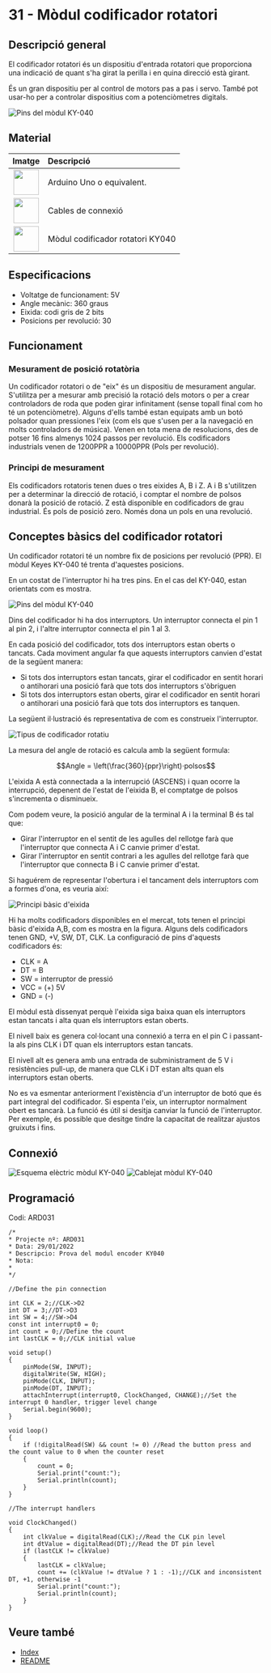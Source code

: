 # 31 - Mòdul codificador rotatori

## Descripció general

El codificador rotatori és un dispositiu d'entrada rotatori que
proporciona una indicació de quant s'ha girat la perilla i en quina
direcció està girant.

És un gran dispositiu per al control de motors pas a pas i servo. També
pot usar-ho per a controlar dispositius com a potenciòmetres digitals.

![Pins del mòdul KY-040](../imatges/ard/ard_31_01.png)

## Material

|                               Imatge                               | Descripció                       |
| :----------------------------------------------------------------: | :------------------------------- |
| <img src="./../imatges/mat/mat_unor3.png" width="50" height="50">  | Arduino Uno o equivalent.        |
| <img src="./../imatges/mat/mat_cables.png" width="50" height="50"> | Cables de connexió               |
| <img src="./../imatges/mat/mat_KY-040.png" width="50" height="50"> | Mòdul codificador rotatori KY040 |

## Especificacions

- Voltatge de funcionament: 5V
- Angle mecànic: 360 graus
- Eixida: codi gris de 2 bits
- Posicions per revolució: 30

## Funcionament

### Mesurament de posició rotatòria

Un codificador rotatori o de "eix" és un dispositiu de mesurament
angular. S'utilitza per a mesurar amb precisió la rotació dels motors o
per a crear controladors de roda que poden girar infinitament (sense
topall final com ho té un potenciòmetre). Alguns d'ells també estan
equipats amb un botó polsador quan pressiones l'eix (com els que
s'usen per a la navegació en molts controladors de música). Venen en
tota mena de resolucions, des de potser 16 fins almenys 1024 passos per
revolució. Els codificadors industrials venen de 1200PPR a 10000PPR
(Pols per revolució).

### Principi de mesurament

Els codificadors rotatoris tenen dues o tres eixides A, B i Z. A i B
s'utilitzen per a determinar la direcció de rotació, i comptar el
nombre de polsos donarà la posició de rotació. Z està disponible en
codificadors de grau industrial. És pols de posició zero. Només dona un
pols en una revolució.

## Conceptes bàsics del codificador rotatori

Un codificador rotatori té un nombre fix de posicions per revolució
(PPR). El mòdul Keyes KY-040 té trenta d'aquestes posicions.

En un costat de l'interruptor hi ha tres pins. En el cas del KY-040,
estan orientats com es mostra.

![Pins del mòdul KY-040](../imatges/ard/ard_31_02.png)

Dins del codificador hi ha dos interruptors. Un interruptor connecta el
pin 1 al pin 2, i l'altre interruptor connecta el pin 1 al 3.

En cada posició del codificador, tots dos interruptors estan oberts o
tancats. Cada moviment angular fa que aquests interruptors canvien
d'estat de la següent manera:

- Si tots dos interruptors estan tancats, girar el codificador en
  sentit horari o antihorari una posició farà que tots dos
  interruptors s'òbriguen
- Si tots dos interruptors estan oberts, girar el codificador en
  sentit horari o antihorari una posició farà que tots dos
  interruptors es tanquen.

La següent il·lustració és representativa de com es construeix
l'interruptor.

![Tipus de codificador rotatiu](../imatges/ard/ard_31_03.png)

La mesura del angle de rotació es calcula amb la següent formula:

$$Angle = \left(\frac{360}{ppr}\right)·polsos$$

L'eixida A està connectada a la interrupció (ASCENS) i quan ocorre la
interrupció, depenent de l'estat de l'eixida B, el comptatge de polsos
s'incrementa o disminueix.

Com podem veure, la posició angular de la terminal A i la terminal B és
tal que:

- Girar l'interruptor en el sentit de les agulles del rellotge farà
  que l'interruptor que connecta A i C canvie primer d'estat.
- Girar l'interruptor en sentit contrari a les agulles del rellotge
  farà que l'interruptor que connecta B i C canvie primer d'estat.

Si haguérem de representar l'obertura i el tancament dels interruptors
com a formes d'ona, es veuria així:

![Principi bàsic d'eixida](../imatges/ard/ard_31_04.gif)

Hi ha molts codificadors disponibles en el mercat, tots tenen el
principi bàsic d'eixida A,B, com es mostra en la figura. Alguns dels
codificadors tenen GND, +V, SW, DT, CLK. La configuració de pins
d'aquests codificadors és:

- CLK = A
- DT = B
- SW = interruptor de pressió
- VCC = (+) 5V
- GND = (-)

El mòdul està dissenyat perquè l'eixida siga baixa quan els
interruptors estan tancats i alta quan els interruptors estan oberts.

El nivell baix es genera col·locant una connexió a terra en el pin C i
passant-la als pins CLK i DT quan els interruptors estan tancats.

El nivell alt es genera amb una entrada de subministrament de 5 V i
resistències pull-up, de manera que CLK i DT estan alts quan els
interruptors estan oberts.

No es va esmentar anteriorment l'existència d'un interruptor de botó
que és part integral del codificador. Si espenta l'eix, un interruptor
normalment obert es tancarà. La funció és útil si desitja canviar la
funció de l'interruptor. Per exemple, és possible que desitge tindre la
capacitat de realitzar ajustos gruixuts i fins.

## Connexió

![Esquema elèctric mòdul KY-040](../imatges/ard/ard_31_05.png)
![Cablejat mòdul KY-040](../imatges/ard/ard_31_06.png)

## Programació

Codi: ARD031

```Arduino
/*
* Projecte nº: ARD031
* Data: 29/01/2022
* Descripcio: Prova del modul encoder KY040
* Nota:
*
*/

//Define the pin connection

int CLK = 2;//CLK->D2
int DT = 3;//DT->D3
int SW = 4;//SW->D4
const int interrupt0 = 0;
int count = 0;//Define the count
int lastCLK = 0;//CLK initial value

void setup()
{
    pinMode(SW, INPUT);
    digitalWrite(SW, HIGH);
    pinMode(CLK, INPUT);
    pinMode(DT, INPUT);
    attachInterrupt(interrupt0, ClockChanged, CHANGE);//Set the interrupt 0 handler, trigger level change
    Serial.begin(9600);
}

void loop()
{
    if (!digitalRead(SW) && count != 0) //Read the button press and the count value to 0 when the counter reset
    {
        count = 0;
        Serial.print("count:");
        Serial.println(count);
    }
}

//The interrupt handlers

void ClockChanged()
{
    int clkValue = digitalRead(CLK);//Read the CLK pin level
    int dtValue = digitalRead(DT);//Read the DT pin level
    if (lastCLK != clkValue)
    {
        lastCLK = clkValue;
        count += (clkValue != dtValue ? 1 : -1);//CLK and inconsistent DT, +1, otherwise -1
        Serial.print("count:");
        Serial.println(count);
    }
}
```

## Veure també

- [Index](../Index.md)
- [README](../README.md)

